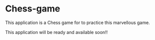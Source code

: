# Chess-game
This application is a Chess game for to practice this marvellous game.

This application will be ready and available soon!!
